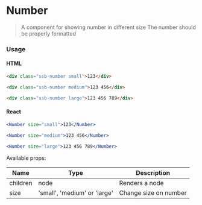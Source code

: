 Number
========

> A component for showing number in different size
> The number should be properly formatted

### Usage

#### HTML

```html
<div class="ssb-number small">123</div>

<div class="ssb-number medium">123 456</div>

<div class="ssb-number large">123 456 789</div>
```

#### React

```jsx harmony
<Number size="small">123</Number>

<Number size="medium">123 456</Number>

<Number size="large">123 456 789</Number>
```

Available props:

| Name       | Type           | Description  |
| ---------- | ------------- | ----- |
| children | node | Renders a node |
| size | 'small', 'medium' or 'large' | Change size on number |
